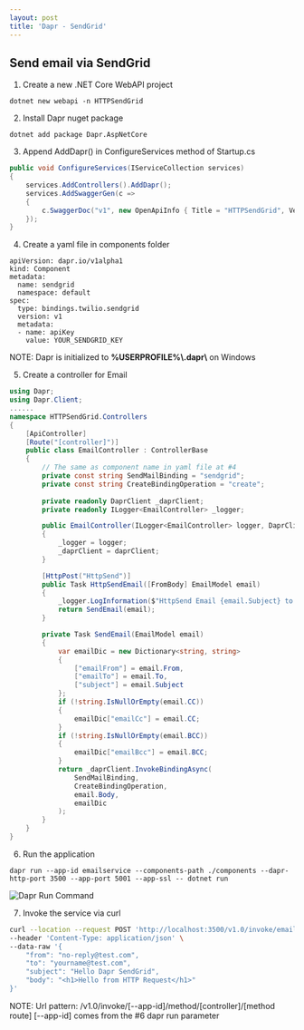```yaml
---
layout: post
title: 'Dapr - SendGrid'
---
```


## Send email via SendGrid

  1. Create a new .NET Core WebAPI project
```
dotnet new webapi -n HTTPSendGrid
```

  2. Install Dapr nuget package
```
dotnet add package Dapr.AspNetCore
```

  3. Append AddDapr() in ConfigureServices method of Startup.cs
```csharp
public void ConfigureServices(IServiceCollection services)
{
    services.AddControllers().AddDapr();
    services.AddSwaggerGen(c =>
    {
        c.SwaggerDoc("v1", new OpenApiInfo { Title = "HTTPSendGrid", Version = "v1" });
    });
}
```

  4. Create a yaml file in components folder
```
apiVersion: dapr.io/v1alpha1
kind: Component
metadata:
  name: sendgrid
  namespace: default
spec:
  type: bindings.twilio.sendgrid
  version: v1
  metadata:
  - name: apiKey
    value: YOUR_SENDGRID_KEY
```
NOTE: Dapr is initialized to <strong>%USERPROFILE%\\.dapr\\</strong> on Windows

  5. Create a controller for Email
```csharp
using Dapr;
using Dapr.Client;
......
namespace HTTPSendGrid.Controllers
{
    [ApiController]
    [Route("[controller]")]
    public class EmailController : ControllerBase
    {
        // The same as component name in yaml file at #4
        private const string SendMailBinding = "sendgrid";
        private const string CreateBindingOperation = "create";
        
        private readonly DaprClient _daprClient;
        private readonly ILogger<EmailController> _logger;

        public EmailController(ILogger<EmailController> logger, DaprClient daprClient)
        {
            _logger = logger;
            _daprClient = daprClient;
        }

        [HttpPost("HttpSend")]
        public Task HttpSendEmail([FromBody] EmailModel email)
        {
            _logger.LogInformation($"HttpSend Email {email.Subject} to {email.To}");
            return SendEmail(email);
        }

        private Task SendEmail(EmailModel email)
        {
            var emailDic = new Dictionary<string, string>
            {
                ["emailFrom"] = email.From,
                ["emailTo"] = email.To,
                ["subject"] = email.Subject
            };
            if (!string.IsNullOrEmpty(email.CC))
            {
                emailDic["emailCc"] = email.CC;
            }
            if (!string.IsNullOrEmpty(email.BCC))
            {
                emailDic["emailBcc"] = email.BCC;
            }
            return _daprClient.InvokeBindingAsync(
                SendMailBinding,
                CreateBindingOperation,
                email.Body,
                emailDic
            );
        }
    }
}
```

  6. Run the application
```
dapr run --app-id emailservice --components-path ./components --dapr-http-port 3500 --app-port 5001 --app-ssl -- dotnet run
```
  <img src='{{ "/public/assets/img/dapr_run_command.png" | relative_url }}' alt="Dapr Run Command" />

  7. Invoke the service via curl
```bash
curl --location --request POST 'http://localhost:3500/v1.0/invoke/emailservice/method/email/httpsend' \
--header 'Content-Type: application/json' \
--data-raw '{
    "from": "no-reply@test.com",
    "to": "yourname@test.com",
    "subject": "Hello Dapr SendGrid",
    "body": "<h1>Hello from HTTP Request</h1>"
}'
```
NOTE: Url pattern: /v1.0/invoke/[--app-id]/method/[controller]/[method route]
[--app-id] comes from the #6 dapr run parameter